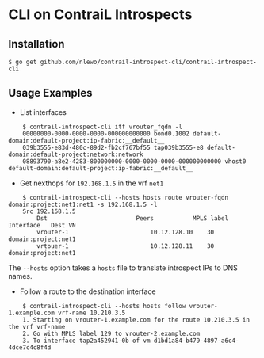 CLI on ContraiL Introspects
===========================

## Installation

    $ go get github.com/nlewo/contrail-introspect-cli/contrail-introspect-cli

## Usage Examples

- List interfaces
```
    $ contrail-introspect-cli itf vrouter_fqdn -l
    00000000-0000-0000-0000-000000000000 bond0.1002 default-domain:default-project:ip-fabric:__default__ 
    039b3555-e83d-480c-89d2-fb2cf767bf55 tap039b3555-e8 default-domain:default-project:network:network
    08893790-a8e2-4283-800000000-0000-0000-0000-000000000000 vhost0 default-domain:default-project:ip-fabric:__default__ 
```

- Get nexthops for `192.168.1.5` in the vrf `net1`
```
    $ contrail-introspect-cli --hosts hosts route vrouter-fqdn domain:project:net1:net1 -s 192.168.1.5 -l
    Src 192.168.1.5
        Dst                        	Peers        	MPLS label	Interface	Dest VN                        
        vrouter-1                       10.12.128.10	30        	         	domain:project:net1
        vrtouer-1                       10.12.128.11	30        	         	domain:project:net1
```
The `--hosts` option takes a `hosts` file to translate introspect IPs to DNS names.

- Follow a route to the destination interface
```
    $ contrail-introspect-cli --hosts hosts follow vrouter-1.example.com vrf-name 10.210.3.5  
    1. Starting on vrouter-1.example.com for the route 10.210.3.5 in the vrf vrf-name
    2. Go with MPLS label 129 to vrouter-2.example.com
    3. To interface tap2a452941-0b of vm d1bd1a84-b479-4897-a6c4-4dce7c4c8f4d
```